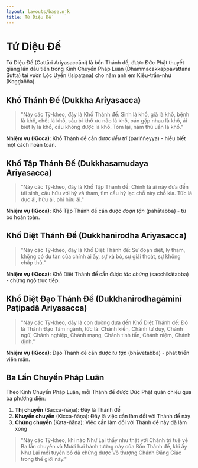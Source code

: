 ```yaml
---
layout: layouts/base.njk
title: Tứ Diệu Đế
---
```

# Tứ Diệu Đế

Tứ Diệu Đế (Cattāri Ariyasaccāni) là bốn Thánh đế, được Đức Phật thuyết giảng lần đầu tiên trong Kinh Chuyển Pháp Luân (Dhammacakkappavattana Sutta) tại vườn Lộc Uyển (Isipatana) cho năm anh em Kiều-trần-như (Koṇḍañña).

## Khổ Thánh Đế (Dukkha Ariyasacca)

> "Này các Tỳ-kheo, đây là Khổ Thánh đế: Sinh là khổ, già là khổ, bệnh là khổ, chết là khổ, sầu bi khổ ưu não là khổ, oán gặp nhau là khổ, ái biệt ly là khổ, cầu không được là khổ. Tóm lại, năm thủ uẩn là khổ."

**Nhiệm vụ (Kicca)**: Khổ Thánh đế cần được *liễu tri* (pariññeyya) - hiểu biết một cách hoàn toàn.

## Khổ Tập Thánh Đế (Dukkhasamudaya Ariyasacca)

> "Này các Tỳ-kheo, đây là Khổ Tập Thánh đế: Chính là ái này đưa đến tái sinh, câu hữu với hỷ và tham, tìm cầu hỷ lạc chỗ này chỗ kia. Tức là dục ái, hữu ái, phi hữu ái."

**Nhiệm vụ (Kicca)**: Khổ Tập Thánh đế cần được *đoạn tận* (pahātabba) - từ bỏ hoàn toàn.

## Khổ Diệt Thánh Đế (Dukkhanirodha Ariyasacca)

> "Này các Tỳ-kheo, đây là Khổ Diệt Thánh đế: Sự đoạn diệt, ly tham, không có dư tàn của chính ái ấy, sự xả bỏ, sự giải thoát, sự không chấp thủ."

**Nhiệm vụ (Kicca)**: Khổ Diệt Thánh đế cần được *tác chứng* (sacchikātabba) - chứng ngộ trực tiếp.

## Khổ Diệt Đạo Thánh Đế (Dukkhanirodhagāminī Paṭipadā Ariyasacca)

> "Này các Tỳ-kheo, đây là con đường đưa đến Khổ Diệt Thánh đế: Đó là Thánh Đạo Tám ngành, tức là: Chánh kiến, Chánh tư duy, Chánh ngữ, Chánh nghiệp, Chánh mạng, Chánh tinh tấn, Chánh niệm, Chánh định."

**Nhiệm vụ (Kicca)**: Đạo Thánh đế cần được *tu tập* (bhāvetabba) - phát triển viên mãn.

## Ba Lần Chuyển Pháp Luân

Theo Kinh Chuyển Pháp Luân, mỗi Thánh đế được Đức Phật quán chiếu qua ba phương diện:

1. **Thị chuyển** (Sacca-ñāṇa): Đây là Thánh đế
2. **Khuyến chuyển** (Kicca-ñāṇa): Đây là việc cần làm đối với Thánh đế này
3. **Chứng chuyển** (Kata-ñāṇa): Việc cần làm đối với Thánh đế này đã làm xong

> "Này các Tỳ-kheo, khi nào Như Lai thấy như thật với Chánh trí tuệ về Ba lần chuyển và Mười hai hành tướng này của Bốn Thánh đế, khi ấy Như Lai mới tuyên bố đã chứng được Vô thượng Chánh Đẳng Giác trong thế giới này."

